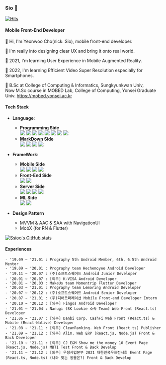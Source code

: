 ### Sio 👋

[![Hits](https://hits.seeyoufarm.com/api/count/incr/badge.svg?url=https%3A%2F%2Fgithub.com%2FSsioo%2FSsioo&count_bg=%2379C83D&title_bg=%23555555&icon=&icon_color=%23E7E7E7&title=hits&edge_flat=false)](https://hits.seeyoufarm.com)

#### Mobile Front-End Developer
🌱 Hi, I'm Yeonwoo Cho(nick: Sio), mobile front-end developer.

🌱 I'm really into designing clear UX and bring it onto real world.

🌱 2021, I'm learning User Experience in Mobile Augmented Reality.

🌱 2022, I'm learning Efficient Video Super Resolution especially for Smartphones.

🌱 B.Sc at College of Computing & Informatics, Sungkyunkwan Univ, \
Now M.Sc course in MOBED Lab, College of Computing, Yonsei Graduate Univ.
https://mobed.yonsei.ac.kr


#### Tech Stack
- **Language**: 
  * **Programming Side** \
<span><img src="https://img.shields.io/badge/Kotlin-0095D5?style=flat&logo=Kotlin&logoColor=white"/></span>
<span><img src="https://img.shields.io/badge/Java-007396?style=flat&logo=Java&logoColor=white"/></span>
<span><img src="https://img.shields.io/badge/Dart-0175C2?style=flat&logo=Dart&logoColor=white"/><span>
<span><img src="https://img.shields.io/badge/Javascript-F7DF1E?style=flat&logo=Javascript&logoColor=white"/></span>
<span><img src="https://img.shields.io/badge/Typescript-3178C6?style=flat&logo=Typescript&logoColor=white"/></span>
<span><img src="https://img.shields.io/badge/Python-3776AB?style=flate&logo=Python&logoColor=white"/></span>
<span><img src="https://img.shields.io/badge/Swift-FA7343?style=flat&logo=Swift&logoColor=white"/></span>
<span><img src="https://img.shields.io/badge/MySQL-4479A1?style=flat&logo=MySQL&logoColor=white"/></span>
  * **MarkDown Side** \
<span><img src="https://img.shields.io/badge/Sass-CC6699?style=flat&logo=Sass&logoColor=white"/></span>
<span><img src="https://img.shields.io/badge/CSS3-1572B6?style=flat&logo=CSS3&logoColor=white"/></span>
 <span><img src="https://img.shields.io/badge/HTML5-E34F26?style=flat&logo=HTML5&logoColor=white"/></span>
<span><img src="https://img.shields.io/badge/jinja-B41717?style=flat&logo=jinja&logoColor=white"/></span>

- **FrameWork**: 
  * **Mobile Side** \
<span><img src="https://img.shields.io/badge/AndroidX-3DDC84?style=flat&logo=Android&logoColor=white"/></span>
<span><img src="https://img.shields.io/badge/Flutter-02569B?style=flat&logo=Flutter&logoColor=white"/></span>
<span><img src="https://img.shields.io/badge/ReactNative-61DAFB?style=flat&logo=React&logoColor=blue"/></span>
<span><img src="https://img.shields.io/badge/SwiftUI-FA7343?style=flat&logo=Swift&logoColor=white"/></span>
  * **Front-End Side** \
<span><img src="https://img.shields.io/badge/React.js-61DAFB?style=flat&logo=React&logoColor=blue"/></span>
<span><img src="https://img.shields.io/badge/Three.js-000000?style=flat&logo=Three.js&logoColor=white"/></span>
  * **Server Side** \
<span><img src="https://img.shields.io/badge/Node.js-339933?style=flat&logo=Node.js&logoColor=white"/></span>
<span><img src="https://img.shields.io/badge/Next.js-000000?style=flat&logo=Next.js&logoColor=white"/></span>
<span><img src="https://img.shields.io/badge/Flask-000000?style=flat&logo=Flask&logoColor=white"/></span>
<span><img src="https://img.shields.io/badge/Django-092E20?style=flat&logo=Django&logoColor=white"/></span>
  * **ML Side** \
<span><img src="https://img.shields.io/badge/Tensorflow-FF6F00?style=flat&logo=Tensorflow&logoColor=white"/></span>
<span><img src="https://img.shields.io/badge/Pytorch-EE4C2C?style=flat&logo=Pytorch&logoColor=white"/></span>


 
- **Design Pattern**
  * MVVM & AAC & SAA with NavigationUI
  * MobX (for RN & Flutter)

[![Ssioo's GitHub stats](https://github-readme-stats.vercel.app/api?username=Ssioo)](https://github.com/anuraghazra/github-readme-stats)


#### Experiences
```
- '19.09 ~ '21.01 : Prography 5th Android Member, 6th, 6.5th Android Mentor
- '19.09 ~ '20.01 : Prography team Hechemoyeo Android Developer
- '19.11 ~ '20.07 : (주)소프트스퀘어드 Android Junior Developer
- '20.01 ~ '20.07 : [외주] K-VISA Android Developer
- '20.01 ~ '20.03 : MakeUs team Momentrip Flutter Developer
- '20.03 ~ '21.01 : Prography team Lemoring Android Developer
- '20.07 ~ '20.12 : (주)소프트스퀘어드 Android Senior Developer
- '20.07 ~ '21.01 : (주)디어코퍼레이션 Mobile Front-end Developer Intern
- '20.10 ~ '20.12 : [외주] Fingos Android Developer
- '21.01 ~ '21.04 : Nanugi (SK Lookie 소속 Team) Web Front (React.ts) Developer
- '21.06 ~ '21.07 : [외주] Danbi Corp. CashFi Web Front (React.ts) & Mobile (React-Native) Developer
- '21.08 ~ '21.11 : [외주] CleanRanking. Web Front (React.ts) Publisher
- '21.09 ~ '21.12 : [외주] Alim. Web ERP (React.js, Node.js) Front & Back Developer
- '21.10 ~ '21.11 : [외주] CJ E&M Show me the money 10 Event Page (React.js, Node.js) MBTI Test Front & Back Develop
- '21.11 ~ '21.12 : [외주] 우정사업본부 2021 대한민국우표전시회 Event Page (React.ts, Node.ts) (나와 맞는 동물은?) Front & Back Develop
```

<!--
**Ssioo/Ssioo** is a ✨ _special_ ✨ repository because its `README.md` (this file) appears on your GitHub profile.

Here are some ideas to get you started:

- 🔭 I’m currently working on ...
- 🌱 I’m currently learning ...
- 👯 I’m looking to collaborate on ...
- 🤔 I’m looking for help with ...
- 💬 Ask me about ...
- 📫 How to reach me: ...
- 😄 Pronouns: ...
- ⚡ Fun fact: ...
-->
